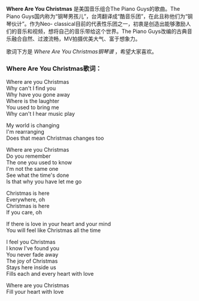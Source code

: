 

**Where Are You Christmas** 是美国音乐组合The Piano Guys的歌曲。The Piano
Guys国内称为“钢琴男孩儿”，台湾翻译成“酷音乐团”，在此且称他们为“钢琴伙计”。作为Neo-
classical目前的代表性乐团之一，初衷是创造出能够激励人们的音乐和视频，想将自己的音乐带给这个世界。The Piano
Guys改编的古典音乐融合自然、过渡流畅，MV拍摄优美大气、富于想象力。

  
歌词下方是 _Where Are You Christmas钢琴谱_ ，希望大家喜欢。

### Where Are You Christmas歌词：

Where are you Christmas  
Why can't I find you  
Why have you gone away  
Where is the laughter  
You used to bring me  
Why can't I hear music play

My world is changing  
I'm rearranging  
Does that mean Christmas changes too

Where are you Christmas  
Do you remember  
The one you used to know  
I'm not the same one  
See what the time's done  
Is that why you have let me go

Christmas is here  
Everywhere, oh  
Christmas is here  
If you care, oh

If there is love in your heart and your mind  
You will feel like Christmas all the time

I feel you Christmas  
I know I've found you  
You never fade away  
The joy of Christmas  
Stays here inside us  
Fills each and every heart with love

Where are you Christmas  
Fill your heart with love

